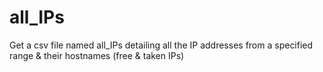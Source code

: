 # all_IPs
Get a csv file named all_IPs detailing all the IP addresses from a specified range &amp; their hostnames (free &amp; taken IPs)
